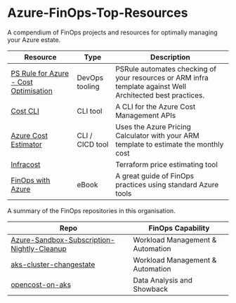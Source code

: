 # Azure-FinOps-Top-Resources
A compendium of FinOps projects and resources for optimally managing your Azure estate.

Resource | Type | Description
-------- | ---- | -----------
[PS Rule for Azure - Cost Optimisation](https://azure.github.io/PSRule.Rules.Azure/en/rules/module/#cost-optimization) | DevOps tooling | PSRule automates checking of your resources or ARM infra template against Well Architected best practices.
[Cost CLI](https://github.com/mivano/azure-cost-cli) | CLI tool | A CLI for the Azure Cost Management APIs
[Azure Cost Estimator](https://github.com/TheCloudTheory/arm-estimator) | CLI / CICD tool | Uses the Azure Pricing Calculator with your ARM template to estimate the monthly cost
[Infracost](https://github.com/infracost/infracost) | | Terraform price estimating tool
[FinOps with Azure](https://azure.microsoft.com/en-us/resources/finops-with-azure-bringing-finops-to-life-through-organizational-and-cultural-alignment/) | eBook | A great guide of FinOps practices using standard Azure tools


A summary of the FinOps repositories in this organisation.

Repo | FinOps Capability
---- | -----------------
[Azure-Sandbox-Subscription-Nightly-Cleanup](https://github.com/finoops/Azure-Sandbox-Subscription-Nightly-Cleanup) | Workload Management & Automation
[aks-cluster-changestate](https://github.com/finoops/aks-cluster-changestate) | Workload Management & Automation
[opencost-on-aks](https://github.com/finoops/opencost-on-aks) | Data Analysis and Showback
